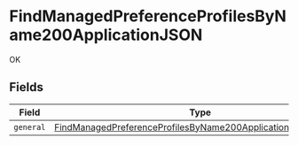 # FindManagedPreferenceProfilesByName200ApplicationJSON

OK


## Fields

| Field                                                                                                                                                   | Type                                                                                                                                                    | Required                                                                                                                                                | Description                                                                                                                                             |
| ------------------------------------------------------------------------------------------------------------------------------------------------------- | ------------------------------------------------------------------------------------------------------------------------------------------------------- | ------------------------------------------------------------------------------------------------------------------------------------------------------- | ------------------------------------------------------------------------------------------------------------------------------------------------------- |
| `general`                                                                                                                                               | [FindManagedPreferenceProfilesByName200ApplicationJSONGeneral](../../models/operations/findmanagedpreferenceprofilesbyname200applicationjsongeneral.md) | :heavy_minus_sign:                                                                                                                                      | N/A                                                                                                                                                     |
